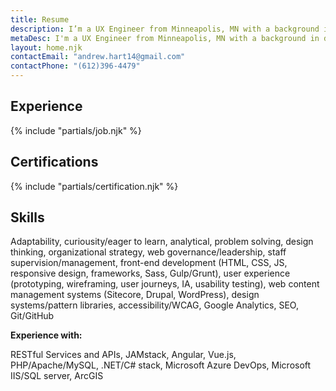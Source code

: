 ```yaml
---
title: Resume
description: I’m a UX Engineer from Minneapolis, MN with a background in designing technical solutions for government, non-profit, and advocacy-based organizations.
metaDesc: I'm a UX Engineer from Minneapolis, MN with a background in designing technical solutions for government, non-profit, and advocacy-based organizations.
layout: home.njk
contactEmail: "andrew.hart14@gmail.com"
contactPhone: "(612)396-4479"
---
```

<div class="content">
<div class="content-measure">
<div class="content-indent">
<h2 class="page-heading">Experience</h2>
{% include "partials/job.njk" %}
</div>
</div>
</div>
<div class="content">
<div class="content-measure">
<div class="content-indent">
<h2 class="page-heading">Certifications</h2>
{% include "partials/certification.njk" %}
</div>
</div>
</div>
<div class="content">
<div class="content-measure">
<div class="content-indent">
<h2 class="page-heading">Skills</h2>
<p>Adaptability, curiousity/eager to learn, analytical, problem solving, design thinking, organizational strategy, web governance/leadership, staff supervision/management, front-end development (HTML, CSS, JS, responsive design, frameworks, Sass, Gulp/Grunt), user experience (prototyping, wireframing, user journeys, IA, usability testing), web content management systems (Sitecore, Drupal, WordPress), design systems/pattern libraries, accessibility/WCAG, Google Analytics, SEO, Git/GitHub
</p>
<p><strong>Experience with:</strong></p>
<p>RESTful Services and APIs, JAMstack, Angular, Vue.js, PHP/Apache/MySQL, .NET/C# stack, Microsoft Azure DevOps, Microsoft IIS/SQL server, ArcGIS</p>
</div>
</div>
</div>